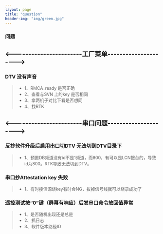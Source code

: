 ```yaml
---
layout: page
title: "question"
header-img: "img/green.jpg"
---
```



### 问题

## <-----------------------工厂菜单-------------------——>




### DTV 没有声音
> * 1、RMCA_ready 是否正确
> * 2、查看与SVN 上的key 是否相同
> * 3、拿两机子对比下看是否想同
> * 4、找RTK





## <-----------------------串口问题-------------------——>

### 反抄软件升级后启用串口切DTV 无法切到DTV目录下
> * 1、预置DB频道没有id不是1频道，而800，有可以是LCN搜台的，导致id为800。RTK导致无法切到DTV。


### 串口抄Attestation key 失败
> * 1、有时接信源烧key有时会NG，拔掉信号线就可以烧录成功了


### 遥控测试按“0”键（屏幕有响应）后发串口命令放回值异常
> * 1、是否随机出现还是总是
> * 2、抓日志
> * 3、软件版本路径ID






